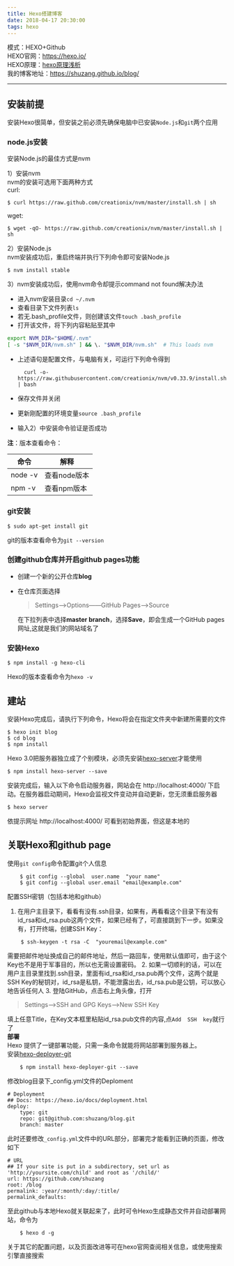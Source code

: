 ```yaml
---
title: Hexo搭建博客
date: 2018-04-17 20:30:00
tags: hexo
---
```


模式：HEXO+Github  
HEXO官网：https://hexo.io/  
HEXO原理：[hexo原理浅析](https://segmentfault.com/a/1190000008784436)  
我的博客地址：https://shuzang.github.io/blog/
<!-- more -->
---

## 安装前提  
安装Hexo很简单，但安装之前必须先确保电脑中已安装`Node.js`和`git`两个应用

### node.js安装  
安装Node.js的最佳方式是nvm

1）安装nvm  
nvm的安装可选用下面两种方式  
curl:  

    $ curl https://raw.github.com/creationix/nvm/master/install.sh | sh
wget:

    $ wget -qO- https://raw.github.com/creationix/nvm/master/install.sh | sh

2）安装Node.js  
nvm安装成功后，重启终端并执行下列命令即可安装Node.js

    $ nvm install stable
3）nvm安装成功后，使用nvm命令却提示command not found解决办法  
- 进入nvm安装目录`cd ~/.nvm`  
- 查看目录下文件列表`ls`  
- 若无.bash_profile文件，则创建该文件`touch .bash_profile`  
- 打开该文件，将下列内容粘贴至其中
```bash
export NVM_DIR="$HOME/.nvm"
[ -s "$NVM_DIR/nvm.sh" ] && \. "$NVM_DIR/nvm.sh"  # This loads nvm
```
- 上述语句是配置文件，与电脑有关，可运行下列命令得到  

		curl -o- https://raw.githubusercontent.com/creationix/nvm/v0.33.9/install.sh | bash  
- 保存文件并关闭
- 更新刚配置的环境变量`source .bash_profile`  
- 输入2）中安装命令验证是否成功  

**注**：版本查看命令：

命令 | 解释
---|---
node -v                  | 查看node版本
npm -v 	                 | 查看npm版本


### git安装  

    $ sudo apt-get install git
git的版本查看命令为`git --version`
### 创建github仓库并开启github pages功能
- 创建一个新的公开仓库**blog**  
- 在仓库页面选择

    > Settings——>Options——GitHub Pages——>Source

  在下拉列表中选择**master branch**，选择**Save**，即会生成一个GitHub pages网址,这就是我们的网站域名了

### 安装Hexo  

    $ npm install -g hexo-cli
Hexo的版本查看命令为`hexo -v`

## 建站
安装Hexo完成后，请执行下列命令，Hexo将会在指定文件夹中新建所需要的文件  

```
$ hexo init blog
$ cd blog
$ npm install
```
Hexo 3.0把服务器独立成了个别模块，必须先安装[hexo-server](https://github.com/hexojs/hexo-server)才能使用

    $ npm install hexo-server --save

安装完成后，输入以下命令启动服务器，网站会在 http://localhost:4000/ 下启动。在服务器启动期间，Hexo会监视文件变动并自动更新，您无须重启服务器

    $ hexo server

依提示网址 http://localhost:4000/ 可看到初始界面，但这是本地的

## 关联Hexo和github page
使用`git config`命令配置git个人信息  

		$ git config --global  user.name  "your name"
		$ git config --global user.email "email@example.com"
配置SSH密钥（包括本地和github）
1. 在用户主目录下，看看有没有.ssh目录，如果有，再看看这个目录下有没有id_rsa和id_rsa.pub这两个文件，如果已经有了，可直接跳到下一步。如果没有，打开终端，创建SSH Key：

		$ ssh-keygen -t rsa -C  "youremail@example.com"
需要把邮件地址换成自己的邮件地址，然后一路回车，使用默认值即可，由于这个Key也不是用于军事目的，所以也无需设置密码。
2. 如果一切顺利的话，可以在用户主目录里找到.ssh目录，里面有id_rsa和id_rsa.pub两个文件，这两个就是SSH Key的秘钥对，id_rsa是私钥，不能泄露出去，id_rsa.pub是公钥，可以放心地告诉任何人
3. 登陆GitHub，点击右上角头像，打开  
  >Settings——>SSH and GPG Keys——>New SSH Key

填上任意Title，在Key文本框里粘贴id_rsa.pub文件的内容,点`Add  SSH  key`就行了  
**部署**  
Hexo 提供了一键部署功能，只需一条命令就能将网站部署到服务器上。  
安装[hexo-deployer-git](https://github.com/hexojs/hexo-deployer-git) 

		$ npm install hexo-deployer-git --save
修改blog目录下_config.yml文件的Deploment
```
# Deployment
## Docs: https://hexo.io/docs/deployment.html
deploy:
    type: git
    repo: git@github.com:shuzang/blog.git
    branch: master
```

此时还要修改`_config.yml`文件中的URL部分，部署完才能看到正确的页面，修改如下
```
# URL
## If your site is put in a subdirectory, set url as 'http://yoursite.com/child' and root as '/child/'
url: https://github.com/shuzang
root: /blog
permalink: :year/:month/:day/:title/
permalink_defaults:
```
至此github与本地Hexo就关联起来了，此时可令Hexo生成静态文件并自动部署网站，命令为

		$ hexo d -g

关于其它的配置问题，以及页面改进等可在hexo官网查阅相关信息，或使用搜索引擎直接搜索
